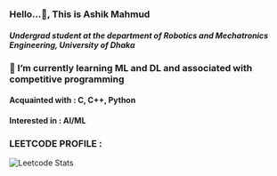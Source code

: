 ### Hello...👋, This is Ashik Mahmud
##### Undergrad student at the department of Robotics and Mechatronics Engineering, University of Dhaka



### 🌱 I’m currently learning ML and DL and associated with competitive programming



#### Acquainted with : C, C++, Python
#### Interested in : AI/ML

### LEETCODE PROFILE : 
![Leetcode Stats](https://leetcard.jacoblin.cool/ashik1104?ext=contest)
<!--
**ashik1104/ashik1104** is a ✨ _special_ ✨ repository because its `README.md` (this file) appears on your GitHub profile.

Here are some ideas to get you started:

- 🔭 I’m currently working on ...
- 🌱 I’m currently learning ...
- 👯 I’m looking to collaborate on ...
- 🤔 I’m looking for help with ...
- 💬 Ask me about ...
- 📫 How to reach me: ...
- 😄 Pronouns: ...
- ⚡ Fun fact: ...
-->
